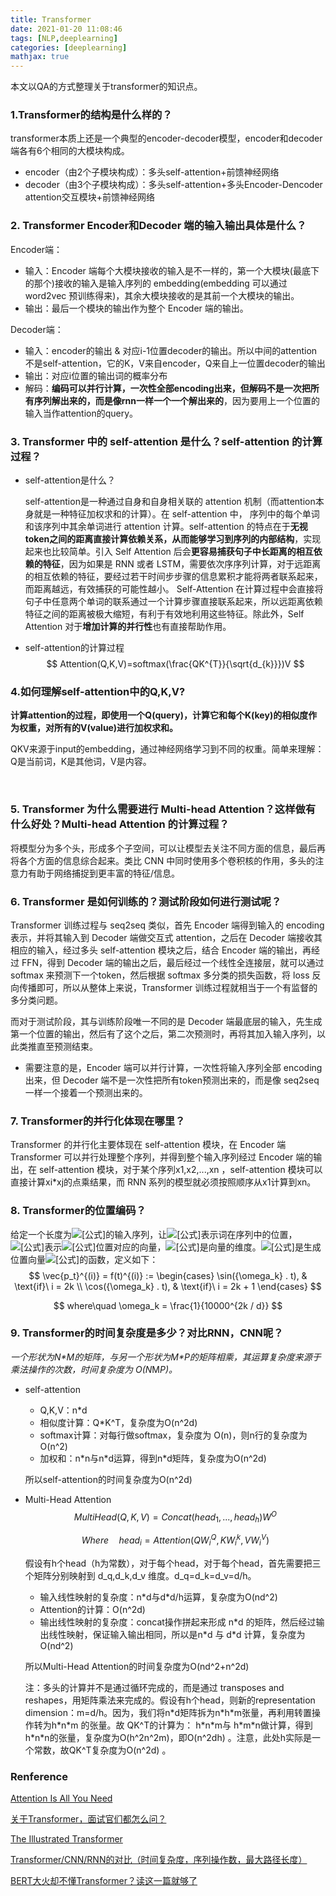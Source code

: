 ```yaml
---
title: Transformer
date: 2021-01-20 11:08:46
tags: [NLP,deeplearning]
categories: [deeplearning]
mathjax: true
---
```


本文以QA的方式整理关于transformer的知识点。

<!--more-->

###  1.Transformer的结构是什么样的？

transformer本质上还是一个典型的encoder-decoder模型，encoder和decoder端各有6个相同的大模块构成。

- encoder（由2个子模块构成）：多头self-attention+前馈神经网络
- decoder（由3个子模块构成）：多头self-attention+多头Encoder-Dencoder attention交互模块+前馈神经网络

###  2. Transformer Encoder和Decoder 端的输入输出具体是什么？

Encoder端：

- 输入：Encoder 端每个大模块接收的输入是不一样的，第一个大模块(最底下的那个)接收的输入是输入序列的 embedding(embedding 可以通过 word2vec 预训练得来)，其余大模块接收的是其前一个大模块的输出。
- 输出：最后一个模块的输出作为整个 Encoder 端的输出。

Decoder端：

- 输入：encoder的输出 & 对应i-1位置decoder的输出。所以中间的attention不是self-attention，它的K，V来自encoder，Q来自上一位置decoder的输出
- 输出：对应i位置的输出词的概率分布
- 解码：**编码可以并行计算，一次性全部encoding出来，但解码不是一次把所有序列解出来的，而是像rnn一样一个一个解出来的**，因为要用上一个位置的输入当作attention的query。

###  3. Transformer 中的 self-attention 是什么？self-attention 的计算过程？

- self-attention是什么？

  self-attention是一种通过自身和自身相关联的 attention 机制（而attention本身就是一种特征加权求和的计算）。在 self-attention 中， 序列中的每个单词和该序列中其余单词进行 attention 计算。self-attention 的特点在于**无视token之间的距离直接计算依赖关系，从而能够学习到序列的内部结构**，实现起来也比较简单。引入 Self Attention 后会**更容易捕获句子中长距离的相互依赖的特征**，因为如果是 RNN 或者 LSTM，需要依次序序列计算，对于远距离的相互依赖的特征，要经过若干时间步步骤的信息累积才能将两者联系起来，而距离越远，有效捕获的可能性越小。 Self-Attention 在计算过程中会直接将句子中任意两个单词的联系通过一个计算步骤直接联系起来，所以远距离依赖特征之间的距离被极大缩短，有利于有效地利用这些特征。除此外，Self Attention 对于**增加计算的并行性**也有直接帮助作用。

- self-attention的计算过程
  $$
  Attention(Q,K,V)=softmax(\frac{QK^{T}}{\sqrt{d_{k}}})V
  $$

###  4.如何理解self-attention中的Q,K,V?

​	**计算attention的过程，即使用一个Q(query)，计算它和每个K(key)的相似度作为权重，对所有的V(value)进行加权求和。**

​	QKV来源于input的embedding，通过神经网络学习到不同的权重。简单来理解：Q是当前词，K是其他词，V是内容。

​	

###  5. Transformer 为什么需要进行 Multi-head Attention？这样做有什么好处？Multi-head Attention 的计算过程？

将模型分为多个头，形成多个子空间，可以让模型去关注不同方面的信息，最后再将各个方面的信息综合起来。类比 CNN 中同时使用多个卷积核的作用，多头的注意力有助于网络捕捉到更丰富的特征/信息。

###  6. Transformer 是如何训练的？测试阶段如何进行测试呢？

Transformer 训练过程与 seq2seq 类似，首先 Encoder 端得到输入的 encoding 表示，并将其输入到 Decoder 端做交互式 attention，之后在 Decoder 端接收其相应的输入，经过多头 self-attention 模块之后，结合 Encoder 端的输出，再经过 FFN，得到 Decoder 端的输出之后，最后经过一个线性全连接层，就可以通过 softmax 来预测下一个token，然后根据 softmax 多分类的损失函数，将 loss 反向传播即可，所以从整体上来说，Transformer 训练过程就相当于一个有监督的多分类问题。

而对于测试阶段，其与训练阶段唯一不同的是 Decoder 端最底层的输入，先生成第一个位置的输出，然后有了这个之后，第二次预测时，再将其加入输入序列，以此类推直至预测结束。

- 需要注意的是，Encoder 端可以并行计算，一次性将输入序列全部 encoding 出来，但 Decoder 端不是一次性把所有token预测出来的，而是像 seq2seq 一样一个接着一个预测出来的。

###  7. Transformer的并行化体现在哪里？

Transformer 的并行化主要体现在 self-attention 模块，在 Encoder 端 Transformer 可以并行处理整个序列，并得到整个输入序列经过 Encoder 端的输出，在 self-attention 模块，对于某个序列x1,x2,...,xn ，self-attention 模块可以直接计算xi*xj的点乘结果，而 RNN 系列的模型就必须按照顺序从x1计算到xn。

###  8. Transformer的位置编码？

 给定一个长度为![[公式]](https://www.zhihu.com/equation?tex=n)的输入序列，让![[公式]](https://www.zhihu.com/equation?tex=t)表示词在序列中的位置，![[公式]](https://www.zhihu.com/equation?tex=%5Coverrightarrow%7Bp_t%7D+%5Cin+%5Cmathbb%7BR%7D%5Ed)表示![[公式]](https://www.zhihu.com/equation?tex=t)位置对应的向量，![[公式]](https://www.zhihu.com/equation?tex=d)是向量的维度。![[公式]](https://www.zhihu.com/equation?tex=f%3A+%5Cmathbb%7BN%7D+%5Crightarrow+%5Cmathbb%7BR%7D%5Ed)是生成位置向量![[公式]](https://www.zhihu.com/equation?tex=%5Coverrightarrow%7Bp_t%7D)的函数，定义如下： 
$$
\vec{p_t}^{(i)} = f(t)^{(i)} := \begin{cases}
      \sin({\omega_k} . t),  & \text{if}\  i = 2k \\
      \cos({\omega_k} . t),  & \text{if}\  i = 2k + 1
  \end{cases}
$$

$$
where\quad \omega_k = \frac{1}{10000^{2k / d}}
$$



###  9. Transformer的时间复杂度是多少？对比RNN，CNN呢？

*一个形状为N\*M的矩阵，与另一个形状为M\*P的矩阵相乘，其运算复杂度来源于乘法操作的次数，时间复杂度为 O(N*M*P)。*

- self-attention

  - Q,K,V：n*d
  - 相似度计算：Q*K^T，复杂度为O(n^2d)
  - softmax计算：对每行做softmax，复杂度为 O(n)，则n行的复杂度为 O(n^2)
  - 加权和：n\*n与n\*d运算，得到n\*d矩阵，复杂度为O(n^2d)

  所以self-attention的时间复杂度为O(n^2d)

- Multi-Head Attention
  $$
  MultiHead(Q,K,V) = Concat(head_1,...,head_h)W^O
  $$

  $$
  Where \quad head_i = Attention(QW_{i}^Q,KW_{i}^k,VW_i^V)
  $$

  假设有h个head（h为常数），对于每个head，对于每个head，首先需要把三个矩阵分别映射到 d_q,d_k,d_v 维度。d_q=d_k=d_v=d/h。

  - 输入线性映射的复杂度：n\*d与d\*d/h运算，复杂度为O(nd^2)
  - Attention的计算：O(n^2d)
  - 输出线性映射的复杂度：concat操作拼起来形成 n\*d 的矩阵，然后经过输出线性映射，保证输入输出相同，所以是n\*d 与 d\*d 计算，复杂度为O(nd^2)

  所以Multi-Head Attention的时间复杂度为O(nd^2+n^2d)

  注：多头的计算并不是通过循环完成的，而是通过 transposes and reshapes，用矩阵乘法来完成的。假设有h个head，则新的representation dimension：m=d/h。因为，我们将n\*d矩阵拆为n\*h\*m张量，再利用转置操作转为h\*n\*m 的张量。故 QK^T的计算为： h\*n\*m与 h\*m\*n做计算，得到h\*n\*n的张量，复杂度为O(h^2n^2m)，即O(n^2dh) 。注意，此处h实际是一个常数，故QK^T复杂度为O(n^2d) 。

###  Renference

[Attention Is All You Need](https://arxiv.org/abs/1706.03762)

[关于Transformer，面试官们都怎么问？](https://blog.csdn.net/fengdu78/article/details/104629336)

[The Illustrated Transformer](http://jalammar.github.io/illustrated-transformer/)

[Transformer/CNN/RNN的对比（时间复杂度，序列操作数，最大路径长度）](https://zhuanlan.zhihu.com/p/264749298)

[BERT大火却不懂Transformer？读这一篇就够了](https://zhuanlan.zhihu.com/p/54356280)

